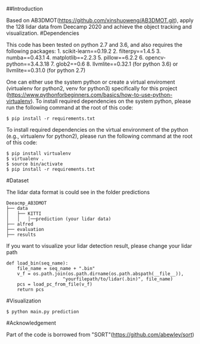 ##Introduction

Based on AB3DMOT(https://github.com/xinshuoweng/AB3DMOT.git), apply the 128 lidar data from Deecamp 2020 and achieve the object tracking and visualization.
#Dependencies

This code has been tested on python 2.7 and 3.6, and also requires the following packages: 1. scikit-learn==0.19.2 2. filterpy==1.4.5 3. numba==0.43.1 4. matplotlib==2.2.3 5. pillow==6.2.2 6. opencv-python==3.4.3.18 7. glob2==0.6 8. llvmlite==0.32.1 (for python 3.6) or llvmlite==0.31.0 (for python 2.7)

One can either use the system python or create a virtual enviroment (virtualenv for python2, venv for python3) specifically for this project (https://www.pythonforbeginners.com/basics/how-to-use-python-virtualenv). To install required dependencies on the system python, please run the following command at the root of this code:
```
$ pip install -r requirements.txt
```
To install required dependencies on the virtual environment of the python (e.g., virtualenv for python2), please run the following command at the root of this code:
```
$ pip install virtualenv
$ virtualenv .
$ source bin/activate
$ pip install -r requirements.txt
```
#Dataset

The lidar data format is could see in the folder predictions
```
Deeacmp_AB3DMOT
├── data
│   ├── KITTI
│   │   │──prediction (your lidar data)
├── alfred
├── evaluation
├── results
```
If you want to visualize your lidar detection result, please change your lidar path
```
def load_bin(seq_name):
    file_name = seq_name + ".bin"
    v_f = os.path.join(os.path.dirname(os.path.abspath(__file__)),
                     "yourfilepath/to/lidar(.bin)", file_name)
    pcs = load_pc_from_file(v_f)
    return pcs
```
#Visualization
```
$ python main.py prediction
```
#Acknowledgement

Part of the code is borrowed from "SORT"(https://github.com/abewley/sort)
